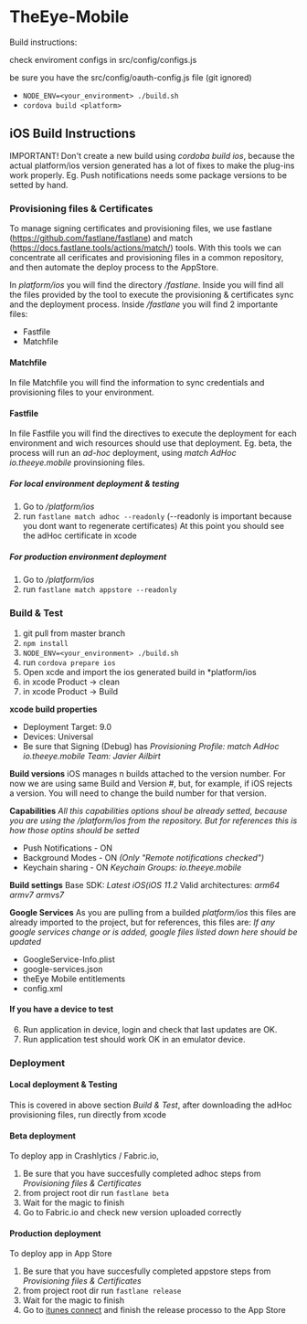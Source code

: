 # TheEye-Mobile

Build instructions:

check enviroment configs in src/config/configs.js

be sure you have the src/config/oauth-config.js file (git ignored)

* `NODE_ENV=<your_environment> ./build.sh`
* `cordova build <platform>`



## iOS Build Instructions

IMPORTANT! Don't create a new build using *cordoba build ios*, because the actual platform/ios version generated has a lot of fixes to 
make the plug-ins work properly. Eg. Push notifications needs some package versions to be setted by hand.


### Provisioning files & Certificates
To manage signing certificates and provisioning files, we use fastlane (https://github.com/fastlane/fastlane) and match (https://docs.fastlane.tools/actions/match/) tools. With this tools we can concentrate all cerificates and provisioning files in a common repository, and then automate the deploy process to the AppStore.

In *platform/ios* you will find the directory */fastlane*. Inside you will find all the files provided by the tool to execute the provisioning & certificates sync and the deployment process.
Inside */fastlane* you will find 2 importante files:
+ Fastfile
+ Matchfile

#### Matchfile
In file Matchfile you will find the information to sync credentials and provisioning files to your environment.


#### Fastfile
In file Fastfile you will find the directives to execute the deployment for each environment and wich resources should use that deployment.
Eg. beta, the process will run an *ad-hoc* deployment, using  *match AdHoc io.theeye.mobile* provinsioning files.


##### For local environment deployment & testing
1. Go to */platform/ios*
2. run `fastlane match adhoc --readonly` (--readonly is important because you dont want to regenerate certificates)
At this point you should see the adHoc certificate in xcode 

##### For production environment deployment
1. Go to */platform/ios*
2. run `fastlane match appstore --readonly`


### Build & Test

1. git pull from master branch
2. `npm install`
3. `NODE_ENV=<your_environment> ./build.sh`
4. run `cordova prepare ios`
5. Open xcde and import the ios generated build in *platform/ios
6. in xcode Product -> clean
7. in xcode Product -> Build


**xcode build properties** 
+ Deployment Target: 9.0
+ Devices: Universal
+ Be sure that Signing (Debug) has *Provisioning Profile: match AdHoc io.theeye.mobile* *Team: Javier Ailbirt* 

**Build versions**
iOS manages n builds attached to the version number. For now we are using same Build and Version #, but, for example, if iOS rejects a version. You will need to change the build number for that version.

**Capabilities**
*All this capabilities options shoul be already setted, because you are using the /platform/ios from the repository. But for references this is how those optins should be setted*

+ Push Notifications - ON
+ Background Modes - ON *(Only "Remote notifications checked")*
+ Keychain sharing - ON *Keychain Groups: io.theeye.mobile*

**Build settings**
Base SDK: *Latest iOS(iOS 11.2*
Valid architectures: *arm64 armv7 armvs7*


**Google Services**
As you are pulling from a builded *platform/ios* this files are already imported to the project, but for references, this files are:
*If any google services change or is added, google files listed down here should be updated*
+ GoogleService-Info.plist
+ google-services.json
+ theEye Mobile entitlements
+ config.xml


#### If you have a device to test
6. Run application in device, login and check that last updates are OK.
7. Run application test should work OK in an emulator device.


### Deployment

#### Local deployment & Testing
This is covered in above section *Build & Test*, after downloading the adHoc provisioning files, run directly from xcode

#### Beta deployment
To deploy app in Crashlytics / Fabric.io,

1. Be sure that you have succesfully completed adhoc steps from *Provisioning files & Certificates*
2. from project root dir run `fastlane beta`
3. Wait for the magic to finish
4. Go to Fabric.io and check new version uploaded correctly


#### Production deployment
To deploy app in App Store

1. Be sure that you have succesfully completed appstore steps from *Provisioning files & Certificates*
2. from project root dir run `fastlane release`
3. Wait for the magic to finish
5. Go to [itunes connect](https://itunesconnect.apple.com/) and finish the release processo to the App Store 









